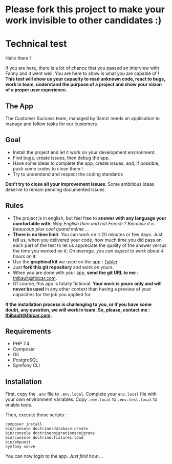 # Please fork this project to make your work invisible to other candidates :)

# Technical test

Hello there !

If you are here, there is a lot of chance that you passed an interview with Fanny and it went well.
You are here to show is what you are capable of !
**This test will show us your capacity to read unknown code, react to bugs, work in team, understand the purpose of a project and show your vision of a proper user experience.**

## The App

The Customer Success team, managed by Ramzi needs an application to manage and follow tasks for our customers. 

## Goal

* Install the project and let it work on your development environment.
* Find bugs, create issues, then debug the app.
* Have some ideas to complete the app, create issues, and, if possible, push some codes to close them !
* Try to understand and respect the coding standards
  
**Don't try to close all your improvement issues**. Some ambitious ideas deserve to remain pending documented issues.
  
## Rules

* The project is in english, but feel free to **answer with any language your comfortable with**. _Why English then and not French ? Because it is beaucoup plus cool quand même ..._
* **There is no time limit**. You can work on it 20 minutes or few days. Just tell us, when you delivered your code, how much time you did pass on each part of the test to let us appreciate the quality of the answer versus the time you worked on it. _On average, you can expect to work about 4 hours on it._
* Use the **graphical kit** we used on the app : [Tabler](https://preview.tabler.io/).
* Just **fork this git repository** and work on yours.
* When you are done with your app, **send the git URL to me** : [thibault@fidcar.com](mailto:thibault@fidcar.com).
* Of course, this app is totally fictional. **Your work is yours only and will never be used** in any other context than having a preview of your capacities for the job you applied for.

**If the installation process is challenging to you, or if you have some doubt, any question, we will work in team. So, please, contact me : [thibault@fidcar.com](mailto:thibault@fidcar.com).**

## Requirements

* PHP 7.4
* Composer
* Git
* PostgreSQL
* Symfony CLI

## Installation

First, copy the `.env` file to `.env.local`. Complete your `env.local` file with your own environment variables.
Copy `.env.local` to `.env.test.local` to enable tests.

Then, execute those scripts :

    composer install
    bin/console doctrine:database:create
    bin/console doctrine:migrations:migrate
    bin/console doctrine:fixtures:load
    bin/phpunit
    symfony serve

You can now login to the app. _Just find how ..._

